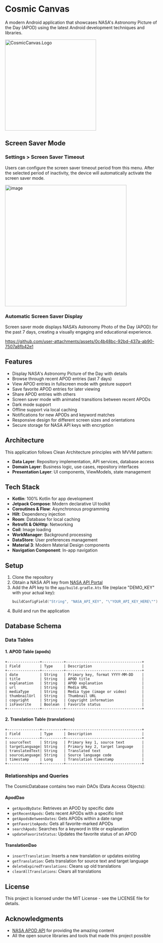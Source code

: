 # Cosmic Canvas

A modern Android application that showcases NASA's Astronomy Picture of the Day (APOD) using the
latest Android development techniques and libraries.

<img src="https://github.com/user-attachments/assets/bab85264-c563-4aab-b89e-ddfda73ea096" width="300" alt="CosmicCanvas.Logo"/>

## Screen Saver Mode

### Settings > Screen Saver Timeout
Users can configure the screen saver timeout period from this menu. After the selected period of inactivity, the device will automatically activate the screen saver mode.

<img width="400" alt="image" src="https://github.com/user-attachments/assets/1dffd56e-78a7-4c7b-ac4a-43edf1849b36" />

### Automatic Screen Saver Display
Screen saver mode displays NASA’s Astronomy Photo of the Day (APOD) for the past 7 days, creating a visually engaging and educational experience.

https://github.com/user-attachments/assets/0c4b48bc-92bd-437a-ab90-7507a8fb42e1

## Features

- Display NASA's Astronomy Picture of the Day with details
- Browse through recent APOD entries (last 7 days)
- View APOD entries in fullscreen mode with gesture support
- Save favorite APOD entries for later viewing
- Share APOD entries with others
- Screen saver mode with animated transitions between recent APODs
- Dark mode support
- Offline support via local caching
- Notifications for new APODs and keyword matches
- Responsive design for different screen sizes and orientations
- Secure storage for NASA API keys with encryption

## Architecture

This application follows Clean Architecture principles with MVVM pattern:

- **Data Layer**: Repository implementation, API services, database access
- **Domain Layer**: Business logic, use cases, repository interfaces
- **Presentation Layer**: UI components, ViewModels, state management

## Tech Stack

- **Kotlin**: 100% Kotlin for app development
- **Jetpack Compose**: Modern declarative UI toolkit
- **Coroutines & Flow**: Asynchronous programming
- **Hilt**: Dependency injection
- **Room**: Database for local caching
- **Retrofit & OkHttp**: Networking
- **Coil**: Image loading
- **WorkManager**: Background processing
- **DataStore**: User preferences management
- **Material 3**: Modern Material Design components
- **Navigation Component**: In-app navigation

## Setup

1. Clone the repository
2. Obtain a NASA API key from [NASA API Portal](https://api.nasa.gov/)
3. Add the API key to the `app/build.gradle.kts` file (replace "DEMO_KEY" with your actual key):
   ```kotlin
   buildConfigField("String", "NASA_API_KEY", "\"YOUR_API_KEY_HERE\"")
   ```
4. Build and run the application

## Database Schema

### Data Tables

#### 1. APOD Table (apods)

```
+---------------+----------+-----------------------------------+
| Field         | Type     | Description                       |
+---------------+----------+-----------------------------------+
| date          | String   | Primary key, format YYYY-MM-DD    |
| title         | String   | APOD title                        |
| explanation   | String   | APOD explanation                  |
| url           | String   | Media URL                         |
| mediaType     | String   | Media type (image or video)       |
| thumbnailUrl  | String   | Thumbnail URL                     |
| copyright     | String   | Copyright information             |
| isFavorite    | Boolean  | Favorite status                   |
+---------------+----------+-----------------------------------+
```

#### 2. Translation Table (translations)

```
+---------------+----------+-----------------------------------+
| Field         | Type     | Description                       |
+---------------+----------+-----------------------------------+
| sourceText    | String   | Primary key 1, source text        |
| targetLanguage| String   | Primary key 2, target language    |
| translatedText| String   | Translated text                   |
| sourceLanguage| String   | Source language code              |
| timestamp     | Long     | Translation timestamp             |
+---------------+----------+-----------------------------------+
```

### Relationships and Queries

The CosmicDatabase contains two main DAOs (Data Access Objects):

#### ApodDao

- `getApodByDate`: Retrieves an APOD by specific date
- `getRecentApods`: Gets recent APODs with a specific limit
- `getApodsBetweenDates`: Gets APODs within a date range
- `getFavoriteApods`: Gets all favorite-marked APODs
- `searchApods`: Searches for a keyword in title or explanation
- `updateFavoriteStatus`: Updates the favorite status of an APOD

#### TranslationDao

- `insertTranslation`: Inserts a new translation or updates existing
- `getTranslation`: Gets translation for source text and target language
- `deleteExpiredTranslations`: Cleans up old translations
- `clearAllTranslations`: Clears all translations

## License

This project is licensed under the MIT License - see the LICENSE file for details.

## Acknowledgments

- [NASA APOD API](https://api.nasa.gov/) for providing the amazing content
- All the open source libraries and tools that made this project possible
